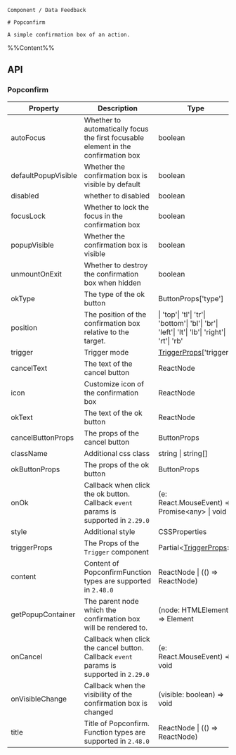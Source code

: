 `````
Component / Data Feedback

# Popconfirm

A simple confirmation box of an action.
`````

%%Content%%

## API

### Popconfirm

|Property|Description|Type|DefaultValue|Version|
|---|---|---|---|---|
|autoFocus|Whether to automatically focus the first focusable element in the confirmation box|boolean |`-`|-|
|defaultPopupVisible|Whether the confirmation box is visible by default|boolean |`-`|-|
|disabled|whether to disabled|boolean |`-`|2.11.0|
|focusLock|Whether to lock the focus in the confirmation box|boolean |`-`|-|
|popupVisible|Whether the confirmation box is visible|boolean |`-`|-|
|unmountOnExit|Whether to destroy the confirmation box when hidden|boolean |`true`|-|
|okType|The type of the ok button|ButtonProps['type'] |`primary`|-|
|position|The position of the confirmation box relative to the target.|\| 'top'\| 'tl'\| 'tr'\| 'bottom'\| 'bl'\| 'br'\| 'left'\| 'lt'\| 'lb'\| 'right'\| 'rt'\| 'rb' |`top`|-|
|trigger|Trigger mode|[TriggerProps](trigger#trigger)['trigger'] |`click`|-|
|cancelText|The text of the cancel button|ReactNode |`-`|-|
|icon|Customize icon of the confirmation box|ReactNode |`<IconExclamationCircleFill />`|-|
|okText|The text of the ok button|ReactNode |`-`|-|
|cancelButtonProps|The props of the cancel button|ButtonProps |`-`|-|
|className|Additional css class|string \| string[] |`-`|-|
|okButtonProps|The props of the ok button|ButtonProps |`-`|-|
|onOk|Callback when click the ok button. Callback `event` params is supported in `2.29.0`|(e: React.MouseEvent) =&gt; Promise&lt;any&gt; \| void |`-`|-|
|style|Additional style|CSSProperties |`-`|-|
|triggerProps|The Props of the `Trigger` component|Partial&lt;[TriggerProps](trigger#trigger)&gt; |`-`|-|
|content|Content of PopconfirmFunction types are supported in `2.48.0`|ReactNode \| (() => ReactNode) |`-`|2.44.0|
|getPopupContainer|The parent node which the confirmation box will be rendered to.|(node: HTMLElement) => Element |`-`|-|
|onCancel|Callback when click the cancel button. Callback `event` params is supported in `2.29.0`|(e: React.MouseEvent) => void |`-`|-|
|onVisibleChange|Callback when the visibility of the confirmation box is changed|(visible: boolean) => void |`-`|-|
|title|Title of Popconfirm. Function types are supported in `2.48.0`|ReactNode \| (() => ReactNode) |`-`|-|
